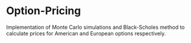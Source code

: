 # Option-Pricing
Implementation of Monte Carlo simulations and Black-Scholes method to calculate prices for American and European options respectively. 
